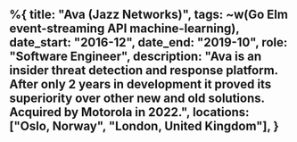 %{
    title: "Ava (Jazz Networks)",
    tags: ~w(Go Elm event-streaming API machine-learning),
	date_start: "2016-12",
	date_end: "2019-10",
	role: "Software Engineer",
	description: "Ava is an insider threat detection and response platform. After only 2 years in development it proved its superiority over other new and old solutions. Acquired by Motorola in 2022.",
	locations:  ["Oslo, Norway", "London, United Kingdom"],
}
---
